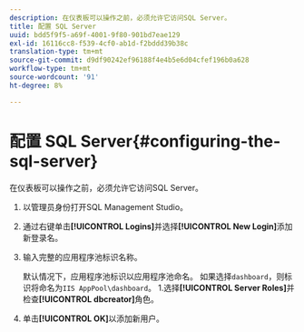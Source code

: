 ```yaml
---
description: 在仪表板可以操作之前，必须允许它访问SQL Server。
title: 配置 SQL Server
uuid: bdd5f9f5-a69f-4001-9f80-901bd7eae129
exl-id: 16116cc8-f539-4cf0-ab1d-f2bddd39b38c
translation-type: tm+mt
source-git-commit: d9df90242ef96188f4e4b5e6d04cfef196b0a628
workflow-type: tm+mt
source-wordcount: '91'
ht-degree: 8%

---
```


# 配置 SQL Server{#configuring-the-sql-server}

在仪表板可以操作之前，必须允许它访问SQL Server。

1. 以管理员身份打开SQL Management Studio。
1. 通过右键单击&#x200B;**[!UICONTROL Logins]**&#x200B;并选择&#x200B;**[!UICONTROL New Login]**&#x200B;添加新登录名。
1. 输入完整的应用程序池标识名称。

   默认情况下，应用程序池标识以应用程序池命名。 如果选择`dashboard`，则标识将命名为`IIS AppPool\dashboard`。 1.选择&#x200B;**[!UICONTROL Server Roles]**&#x200B;并检查&#x200B;**[!UICONTROL dbcreator]**&#x200B;角色。
1. 单击&#x200B;**[!UICONTROL OK]**&#x200B;以添加新用户。
